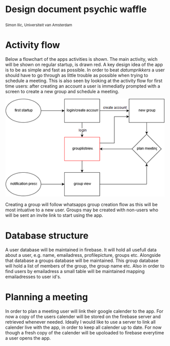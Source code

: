 # Design document psychic waffle
<sub>Simon Ilic, Universiteit van Amsterdam</sub>

# Activity flow
Below a flowchart of the apps activities is shown. The main activity, wich will be shown on regular startup, is drawn red. A key design idea of the app is to be as simple and fast as possible. In order to beat *datumprikkers* a user should have to go through as little trouble as possible when trying to schedule a meeting. This is also seen by looking at the activity flow for first time users: after creating an account a user is immediatly prompted with a screen to create a new group and schedule a meeting.

![activityflow](/doc/activityflow.png?raw=true "activity flow")

Creating a group will follow whatsapps group creation flow as this will be most intuative to a new user. Groups may be created with non-users who will be sent an invite link to start using the app.

# Database structure
A user database will be maintained in firebase. It will hold all usefull data about a user, e.g. name, emailadress, profilepicture, groups etc. Alongside that database a groups database will be maintained. This group database will hold a list of members of the group, the group name etc. Also in order to find users by emailadress a small table will be maintained mapping emailadresses to user id's.

# Planning a meeting
In order to plan a meeting user will link their google calender to the app. For now a copy of the users calender will be stored on the firebase server and retrieved whenever needed. Ideally I would like to use a server to link all calender live with the app, in order to keep all calender up to date. For now though a fresh copy of the calender will be upoloaded to firebase everytime a user opens the app.